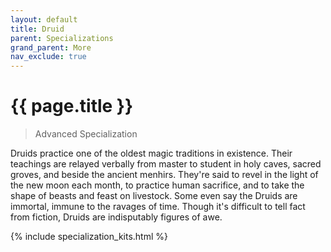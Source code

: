 ```yaml
---
layout: default
title: Druid
parent: Specializations
grand_parent: More
nav_exclude: true
---
```


# {{ page.title }}

> Advanced Specialization

Druids practice one of the oldest magic traditions in existence. Their teachings are relayed verbally from master to student in holy caves, sacred groves, and beside the ancient menhirs. They're said to revel in the light of the new moon each month, to practice human sacrifice, and to take the shape of beasts and feast on livestock. Some even say the Druids are immortal, immune to the ravages of time. Though it's difficult to tell fact from fiction, Druids are indisputably figures of awe.

{% include specialization_kits.html %}
